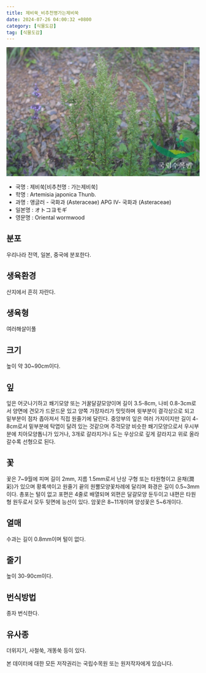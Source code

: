 ```yaml
---
title: 제비쑥_비추천명가는제비쑥
date: 2024-07-26 04:00:32 +0800
category: [식물도감]
tag: [식물도감]
---
```




![제비쑥[비추천명 : 가는제비쑥]](/assets/img/fileUpload/plants/basic/Compositae/Artemisia/10543/1_th2.JPG)
- 국명 : 제비쑥[비추천명 : 가는제비쑥]
- 학명 : Artemisia japonica Thunb.
- 과명 : 앵글러 - 국화과 (Asteraceae) APG Ⅳ- 국화과 (Asteraceae)
- 일본명 : オトコヨモギ
- 영문명 : Oriental wormwood


## 분포
우리나라 전역, 일본, 중국에 분포한다.
## 생육환경
산지에서 흔히 자란다.
## 생육형
여러해살이풀
## 크기
높이 약 30~90cm이다.
## 잎
잎은 어긋나기하고 쐐기모양 또는 거꿀달걀모양이며 길이 3.5-8cm, 나비 0.8-3cm로서 양면에 견모가 드문드문 있고 양쪽 가장자리가 밋밋하며 윗부분이 결각상으로 되고 밑부분이 점차 좁아져서 직접 원줄기에 달린다. 중앙부의 잎은 여러 가지이지만 길이 4-8cm로서 밑부분에 탁엽이 달려 있는 것같으며 주걱모양 비슷한 쐐기모양으로서 우시부분에 치아모양톱니가 있거나, 3개로 갈라지거나 도는 우상으로 깊게 갈라지고 위로 올라갈수록 선형으로 된다.
## 꽃
꽃은 7~9월에 피며 길이 2mm, 지름 1.5mm로서 난상 구형 또는 타원형이고 윤채(潤彩)가 있으며 황록색이고 원줄기 끝의 원뿔모양꽃차례에 달리며 화경은 길이 0.5~3mm이다. 총포는 털이 없고 포편은 4줄로 배열되며 외편은 달걀모양 둔두이고 내편은 타원형 원두로서 모두 뒷면에 능선이 있다. 암꽃은 8~11개이며 양성꽃은 5~6개이다.
## 열매
수과는 길이 0.8mm이며 털이 없다.
## 줄기
높이 30-90cm이다.
## 번식방법
종자 번식한다.
## 유사종
더위지기, 사철쑥, 개똥쑥 등이 있다.






본 데이터에 대한 모든 저작권리는 국립수목원 또는 원저작자에게 있습니다.
